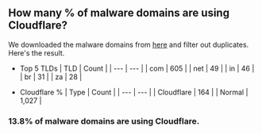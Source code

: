 ## How many % of malware domains are using Cloudflare?


We downloaded the malware domains from [here](https://urlhaus.abuse.ch) and filter out duplicates.
Here's the result.


[//]: # (start replacement)


- Top 5 TLDs
| TLD | Count |
| --- | --- |
| com | 605 |
| net | 49 |
| in | 46 |
| br | 31 |
| za | 28 |


- Cloudflare %
| Type | Count |
| --- | --- |
| Cloudflare | 164 |
| Normal | 1,027 |


### 13.8% of malware domains are using Cloudflare.